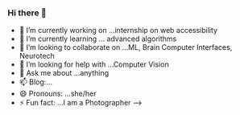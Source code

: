 ### Hi there 👋





- 🔭 I’m currently working on ...internship on web accessibility
- 🌱 I’m currently learning ... advanced algorithms
- 👯 I’m looking to collaborate on ...ML, Brain Computer Interfaces, Neurotech
- 🤔 I’m looking for help with ...Computer Vision
- 💬 Ask me about ...anything
- 📫 Blog:...
- 😄 Pronouns: ...she/her
- ⚡ Fun fact: ...I am a Photographer
-->
